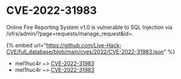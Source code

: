 # CVE-2022-31983

Online Fire Reporting System v1.0 is vulnerable to SQL Injection via /ofrs/admin/?page=requests/manage_request&id=.

{% embed url="https://github.com/Live-Hack-CVE/full_database/blob/main/cves/2022/CVE-2022-31983.json" %}


* mel1huc4r ~> [CVE-2022-31983](https://www.alice-snow.ru/2022/database/cve-2022-31983/cve-2022-31983-mel1huc4r)
* mel1huc4r ~> [CVE-2022-31983](https://www.alice-snow.ru/2022/database/cve-2022-31983/cve-2022-31983-mel1huc4r)